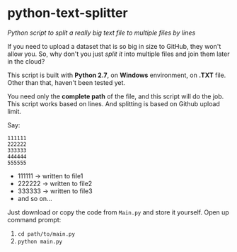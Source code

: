 # python-text-splitter
*Python script to split a really big text file to multiple files by lines*

If you need to upload a dataset that is so big in size to GitHub, they won't allow you. So, why don't you just *split it* into multiple files and join them later in the cloud?

This script is built with **Python 2.7**, on **Windows** environment, on **.TXT** file. Other than that, haven't been tested yet.

You need only the **complete path** of the file, and this script will do the job.
This script works based on lines. And splitting is based on Github upload limit.

Say:

```
111111
222222
333333
444444
555555
```

* 111111 → written to file1
* 222222 → written to file2
* 333333 → written to file3
* and so on...

Just download or copy the code from `Main.py` and store it yourself. Open up command prompt:

1. `cd path/to/main.py`
2. `python main.py`

